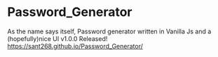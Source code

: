 # Password_Generator

As the name says itself, Password generator written in Vanilla Js and a (hopefully)nice UI
v1.0.0 Released!
https://sant268.github.io/Password_Generator/

